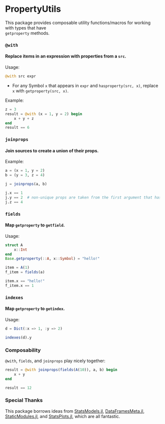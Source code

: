 # PropertyUtils

This package provides composable utility functions/macros for working with types that have \
`getproperty` methods.

### `@with`

#### Replace items in an expression with properties from a `src`.

Usage:

```julia
@with src expr
```

- For any Symbol `x` that appears in `expr` and `hasproperty(src, x)`, replace `x` with `getproperty(src, x)`.

Example:

```julia
z = 3
result = @with (x = 1, y = 2) begin 
    x + y + z
end
result == 6
```

### `joinprops`

#### Join sources to create a union of their props.

Example:

```julia
a = (x = 1, y = 2)
b = (y = 3, z = 4)

j = joinprops(a, b)

j.x == 1
j.y == 2  # non-unique props are taken from the first argument that has it
j.z == 4
```



### `fields`

#### Map `getproperty` to `getfield`.

Usage:

```julia
struct A 
    x::Int 
end
Base.getproperty(::A, x::Symbol) = "hello!"

item = A(1)
f_item = fields(a)

item.x == "hello!"
f_item.x == 1
```

### `indexes`

#### Map `getproperty` to `getindex`.

Usage:

```julia
d = Dict(:x => 1, :y => 2)

indexes(d).y
```

### Composability

`@with`, `fields`, and `joinprops` play nicely together: 

```julia
result = @with joinprops(fields(A(10)), a, b) begin 
    x + y
end

result == 12
```

### Special Thanks

This package borrows ideas from [StatsModels.jl](https://github.com/JuliaStats/StatsModels.jl), [DataFramesMeta.jl](https://github.com/JuliaData/DataFramesMeta.jl), [StaticModules.jl](https://github.com/MasonProtter/StaticModules.jl), and [StatsPlots.jl](https://github.com/JuliaPlots/StatsPlots.jl), which are all fantastic.